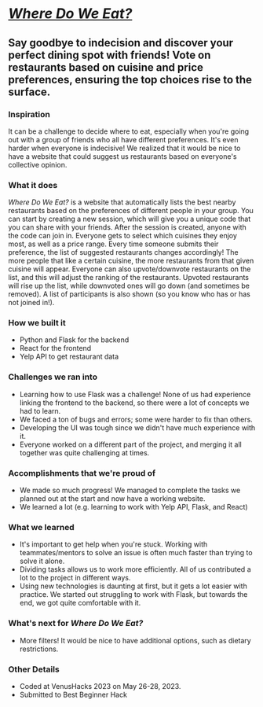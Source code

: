 # [*Where Do We Eat?*](https://devpost.com/software/where-do-we-eat)

## Say goodbye to indecision and discover your perfect dining spot with friends! Vote on restaurants based on cuisine and price preferences, ensuring the top choices rise to the surface.

### Inspiration
It can be a challenge to decide where to eat, especially when you're going out with a group of friends who all have different preferences. It's even harder when everyone is indecisive! We realized that it would be nice to have a website that could suggest us restaurants based on everyone's collective opinion.

### What it does
*Where Do We Eat?* is a website that automatically lists the best nearby restaurants based on the preferences of different people in your group. You can start by creating a new session, which will give you a unique code that you can share with your friends. After the session is created, anyone with the code can join in. Everyone gets to select which cuisines they enjoy most, as well as a price range. Every time someone submits their preference, the list of suggested restaurants changes accordingly! The more people that like a certain cuisine, the more restaurants from that given cuisine will appear. Everyone can also upvote/downvote restaurants on the list, and this will adjust the ranking of the restaurants. Upvoted restaurants will rise up the list, while downvoted ones will go down (and sometimes be removed). A list of participants is also shown (so you know who has or has not joined in!).

### How we built it
- Python and Flask for the backend
- React for the frontend
- Yelp API to get restaurant data

### Challenges we ran into
- Learning how to use Flask was a challenge! None of us had experience linking the frontend to the backend, so there were a lot of concepts we had to learn.
- We faced a ton of bugs and errors; some were harder to fix than others.
- Developing the UI was tough since we didn't have much experience with it.
- Everyone worked on a different part of the project, and merging it all together was quite challenging at times.

### Accomplishments that we're proud of
- We made so much progress! We managed to complete the tasks we planned out at the start and now have a working website.
- We learned a lot (e.g. learning to work with Yelp API, Flask, and React) 

### What we learned
- It's important to get help when you're stuck. Working with teammates/mentors to solve an issue is often much faster than trying to solve it alone.
- Dividing tasks allows us to work more efficiently. All of us contributed a lot to the project in different ways.
- Using new technologies is daunting at first, but it gets a lot easier with practice. We started out struggling to work with Flask, but towards the end, we got quite comfortable with it.

### What's next for *Where Do We Eat?*
- More filters! It would be nice to have additional options, such as dietary restrictions.

### Other Details
- Coded at VenusHacks 2023 on May 26-28, 2023.
- Submitted to Best Beginner Hack
